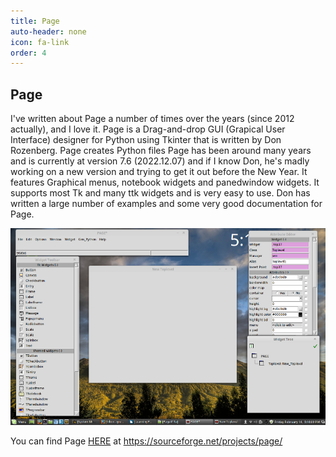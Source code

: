 ```yaml
---
title: Page
auto-header: none
icon: fa-link
order: 4
---
```


## Page

I've written about Page a number of times over the years (since 2012 actually), and I love it. Page is a Drag-and-drop GUI (Grapical User Interface) designer for Python using Tkinter that is written by Don Rozenberg. Page creates Python files Page has been around many years and is currently at version 7.6 (2022.12.07) and if I know Don, he's madly working on a new version and trying to get it out before the New Year. It features Graphical menus, notebook widgets and panedwindow widgets. It supports most Tk and many ttk widgets and is very easy to use. Don has written a large number of examples and some very good documentation for Page.

![Screenshot of Page 4.11a](assets/images/Page411a.png)

You can find Page [HERE](https://sourceforge.net/projects/page/) at https://sourceforge.net/projects/page/

